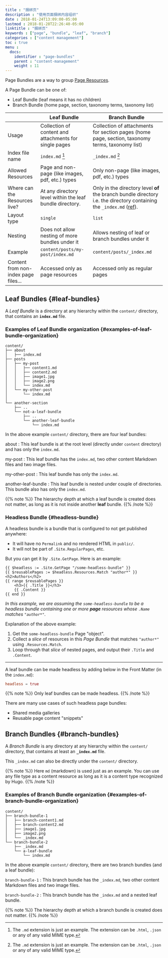```yaml
---
title : "捆绑页"
description : "使用页面捆绑内容组织"
date : 2018-01-24T13:09:00-05:00
lastmod : 2018-01-28T22:26:40-05:00
linktitle : "捆绑页"
keywords : ["page", "bundle", "leaf", "branch"]
categories : ["content management"]
toc : true
menu :
  docs:
    identifier : "page-bundles"
    parent : "content-management"
    weight : 11
---
```


Page Bundles are a way to group [Page Resources](/content-management/page-resources/).

A Page Bundle can be one of:

-   Leaf Bundle (leaf means it has no children)
-   Branch Bundle (home page, section, taxonomy terms, taxonomy list)

|                                     | Leaf Bundle                                              | Branch Bundle                                                                                                                                                                                                      |
|-------------------------------------|----------------------------------------------------------|--------------------------------------------------------------------------------------------------------------------------------------------------------------------------------------------------------------------  |
| Usage                               | Collection of content and attachments for single pages   | Collection of attachments for section pages (home page, section, taxonomy terms, taxonomy list)                                                                                                                    |
| Index file name                     | `index.md` [^fn:1]                                       | `_index.md` [^fn:1]                                                                                                                                                                                                |
| Allowed Resources                   | Page and non-page (like images, pdf, etc.) types         | Only non-page (like images, pdf, etc.) types                                                                                                                                                                       |
| Where can the Resources live?       | At any directory level within the leaf bundle directory. | Only in the directory level **of** the branch bundle directory i.e. the directory containing the `_index.md` ([ref](https://discourse.gohugo.io/t/question-about-content-folder-structure/11822/4?u=kaushalmodi)). |
| Layout type                         | `single`                                                 | `list`                                                                                                                                                                                                             |
| Nesting                             | Does not allow nesting of more bundles under it          | Allows nesting of leaf or branch bundles under it                                                                                                                                                                  |
| Example                             | `content/posts/my-post/index.md`                         | `content/posts/_index.md`                                                                                                                                                                                          |
| Content from non-index page files... | Accessed only as page resources                          | Accessed only as regular pages                                                                                                                                                                                     |


## Leaf Bundles {#leaf-bundles}

A _Leaf Bundle_ is a directory at any hierarchy within the `content/`
directory, that contains an **`index.md`** file.

### Examples of Leaf Bundle organization {#examples-of-leaf-bundle-organization}

```text
content/
├── about
│   ├── index.md
├── posts
│   ├── my-post
│   │   ├── content1.md
│   │   ├── content2.md
│   │   ├── image1.jpg
│   │   ├── image2.png
│   │   └── index.md
│   └── my-other-post
│       └── index.md
│
└── another-section
    ├── ..
    └── not-a-leaf-bundle
        ├── ..
        └── another-leaf-bundle
            └── index.md
```

In the above example `content/` directory, there are four leaf
bundles:

about
: This leaf bundle is at the root level (directly under
    `content` directory) and has only the `index.md`.

my-post
: This leaf bundle has the `index.md`, two other content
    Markdown files and two image files.

my-other-post
: This leaf bundle has only the `index.md`.

another-leaf-bundle
: This leaf bundle is nested under couple of
    directories. This bundle also has only the `index.md`.

{{% note %}}
The hierarchy depth at which a leaf bundle is created does not matter,
as long as it is not inside another **leaf** bundle.
{{% /note %}}


### Headless Bundle {#headless-bundle}

A headless bundle is a bundle that is configured to not get published
anywhere:

-   It will have no `Permalink` and no rendered HTML in `public/`.
-   It will not be part of `.Site.RegularPages`, etc.

But you can get it by `.Site.GetPage`. Here is an example:

```go-html-template
{{ $headless := .Site.GetPage "/some-headless-bundle" }}
{{ $reusablePages := $headless.Resources.Match "author*" }}
<h2>Authors</h2>
{{ range $reusablePages }}
    <h3>{{ .Title }}</h3>
    {{ .Content }}
{{ end }}
```

_In this example, we are assuming the `some-headless-bundle` to be a headless
   bundle containing one or more **page** resources whose `.Name` matches
   `"author*"`._

Explanation of the above example:

1. Get the `some-headless-bundle` Page "object".
2. Collect a *slice* of resources in this *Page Bundle* that matches
   `"author*"` using `.Resources.Match`.
3. Loop through that *slice* of nested pages, and output their `.Title` and
   `.Content`.

---

A leaf bundle can be made headless by adding below in the Front Matter
(in the `index.md`):

```toml
headless = true
```

{{% note %}}
Only leaf bundles can be made headless.
{{% /note %}}

There are many use cases of such headless page bundles:

-   Shared media galleries
-   Reusable page content "snippets"


## Branch Bundles {#branch-bundles}

A _Branch Bundle_ is any directory at any hierarchy within the
`content/` directory, that contains at least an **`_index.md`** file.

This `_index.md` can also be directly under the `content/` directory.

{{% note %}}
Here `md` (markdown) is used just as an example. You can use any file
type as a content resource as long as it is a content type recognized by Hugo.
{{% /note %}}


### Examples of Branch Bundle organization {#examples-of-branch-bundle-organization}

```text
content/
├── branch-bundle-1
│   ├── branch-content1.md
│   ├── branch-content2.md
│   ├── image1.jpg
│   ├── image2.png
│   └── _index.md
└── branch-bundle-2
    ├── _index.md
    └── a-leaf-bundle
        └── index.md
```

In the above example `content/` directory, there are two branch
bundles (and a leaf bundle):

`branch-bundle-1`
: This branch bundle has the `_index.md`, two
    other content Markdown files and two image files.

`branch-bundle-2`
: This branch bundle has the `_index.md` and a
    nested leaf bundle.

{{% note %}}
The hierarchy depth at which a branch bundle is created does not
matter.
{{% /note %}}

[^fn:1]: The `.md` extension is just an example. The extension can be `.html`, `.json` or any of any valid MIME type.
